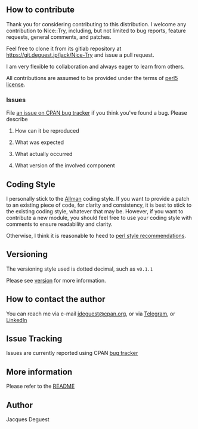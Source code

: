 ## How to contribute
 
Thank you for considering contributing to this distribution.
I welcome any contribution to Nice::Try, including, but not limited to bug reports, feature requests, general comments, and patches.

Feel free to clone it from its gitlab repository at <https://git.deguest.jp/jack/Nice-Try> and issue a pull request.

I am very flexible to collaboration and always eager to learn from others.

All contributions are assumed to be provided under the terms of [perl5 license](http://dev.perl.org/licenses/).

### Issues

File [an issue on CPAN bug tracker](https://git.deguest.jp/jack/Nice-Try/issues) if you think you've found a bug. Please describe

1. How can it be reproduced

1. What was expected

1. What actually occurred

1. What version of the involved component

## Coding Style

I personally stick to the [Allman](https://en.wikipedia.org/wiki/Indentation_style#Allman_style) coding style. If you want to provide a patch to an existing piece of code, for clarity and consistency, it is best to stick to the existing coding style, whatever that may be. However, if you want to contribute a new module, you should feel free to use your coding style with comments to ensure readability and clarity.

Otherwise, I think it is reasonable to heed to [perl style recommendations](https://metacpan.org/pod/perlstyle).

## Versioning

The versioning style used is dotted decimal, such as `v0.1.1`

Please see [version](https://metacpan.org/pod/version) for more information.

## How to contact the author

You can reach me via e-mail <jdeguest@cpan.org>, or via [Telegram](https://t.me/jackdeguest), or [LinkedIn](https://www.linkedin.com/in/jackdeguest/)

## Issue Tracking

Issues are currently reported using CPAN [bug tracker](https://git.deguest.jp/jack/Nice-Try/issues)

## More information

Please refer to the [README](https://metacpan.org/source/JDEGUEST/Nice-Try-v1.1.1/README.md)

## Author

Jacques Deguest

